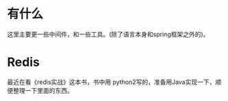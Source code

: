 # 有什么

这里主要更一些中间件，和一些工具。(除了语言本身和spring框架之外的)。

# Redis

最近在看《redis实战》这本书，书中用 python2写的，准备用Java实现一下，顺便整理一下里面的东西。

